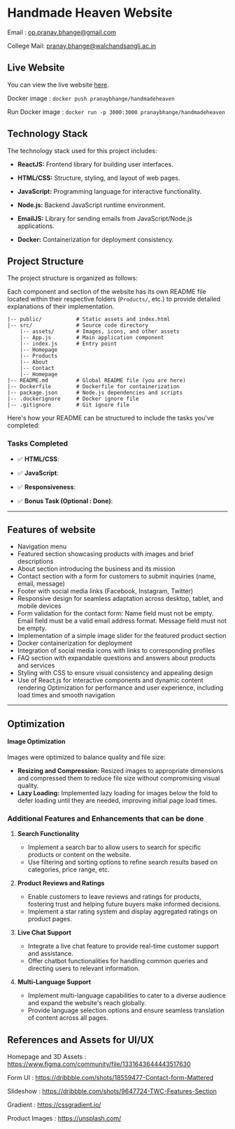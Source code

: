 # Handmade Heaven Website
Email : op.pranay.bhange@gmail.com

College Mail: pranay.bhange@walchandsangli.ac.in
## Live Website

You can view the live website [here](https://www.your-website-url.com).

Docker image : ``docker push pranaybhange/handmadeheaven``

Run Docker image : ``docker run -p 3000:3000 pranaybhange/handmadeheaven``



## Technology Stack

The technology stack used for this project includes:

- **ReactJS:** Frontend library for building user interfaces.
- **HTML/CSS:** Structure, styling, and layout of web pages.
- **JavaScript:** Programming language for interactive functionality.
- **Node.js:** Backend JavaScript runtime environment.
- **EmailJS:** Library for sending emails from JavaScript/Node.js applications.

- **Docker:** Containerization for deployment consistency.
  
## Project Structure

The project structure is organized as follows:

Each component and section of the website has its own README file located within their respective folders (`Products/`, etc.) to provide detailed explanations of their implementation.

```
|-- public/           # Static assets and index.html
|-- src/              # Source code directory
    |-- assets/       # Images, icons, and other assets
    |-- App.js        # Main application component
    |-- index.js      # Entry point
    |-- Homepage
    |-- Products
    |-- About
    |-- Contact
    |-- Homepage       
|-- README.md         # Global README file (you are here)
|-- Dockerfile        # Dockerfile for containerization
|-- package.json      # Node.js dependencies and scripts
|-- .dockerignore     # Docker ignore file
|-- .gitignore        # Git ignore file
```

Here's how your README can be structured to include the tasks you've completed:


### Tasks Completed

- ✅ **HTML/CSS**:
  

- ✅ **JavaScript**:
  
- ✅ **Responsiveness**:

- ✅ **Bonus Task (Optional : Done)**:

---

## Features of website
- Navigation menu
- Featured section showcasing products with images and brief descriptions
- About section introducing the business and its mission
- Contact section with a form for customers to submit inquiries (name, email, message)
- Footer with social media links (Facebook, Instagram, Twitter)
- Responsive design for seamless adaptation across desktop, tablet, and mobile devices
- Form validation for the contact form:
Name field must not be empty.
Email field must be a valid email address format.
Message field must not be empty.
- Implementation of a simple image slider for the featured product section
- Docker containerization for deployment 
- Integration of social media icons with links to corresponding profiles
- FAQ section with expandable questions and answers about products and services
- Styling with CSS to ensure visual consistency and appealing design
- Use of React.js for interactive components and dynamic content rendering
Optimization for performance and user experience, including load times and smooth navigation


---

## Optimization


#### Image Optimization
Images were optimized to balance quality and file size:
- **Resizing and Compression:** Resized images to appropriate dimensions and compressed them to reduce file size without compromising visual quality.
- **Lazy Loading:** Implemented lazy loading for images below the fold to defer loading until they are needed, improving initial page load times.


### Additional Features and Enhancements that can be done

1. **Search Functionality**
   - Implement a search bar to allow users to search for specific products or content on the website.
   - Use filtering and sorting options to refine search results based on categories, price range, etc.

2. **Product Reviews and Ratings**
   - Enable customers to leave reviews and ratings for products, fostering trust and helping future buyers make informed decisions.
   - Implement a star rating system and display aggregated ratings on product pages.

4. **Live Chat Support**
   - Integrate a live chat feature to provide real-time customer support and assistance.
   - Offer chatbot functionalities for handling common queries and directing users to relevant information.


5. **Multi-Language Support**
   - Implement multi-language capabilities to cater to a diverse audience and expand the website's reach globally.
   - Provide language selection options and ensure seamless translation of content across all pages.

## References and Assets for UI/UX
Homepage and 3D Assets : https://www.figma.com/community/file/1331643644443517630

Form UI :
https://dribbble.com/shots/18559477-Contact-form-Mattered

Slideshow : https://dribbble.com/shots/9647724-TWC-Features-Section

Gradient : https://cssgradient.io/

Product Images : https://unsplash.com/
